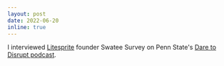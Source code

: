 ```yaml
---
layout: post
date: 2022-06-20 
inline: true
---
```


I interviewed [Litesprite](https://www.litesprite.com) founder Swatee Survey on
Penn State's [Dare to Disrupt
podcast](https://invent.psu.edu/stories/dare-to-disrupt-episode-8-gaming-your-health-with-litesprite-founder-swatee-surve/).

